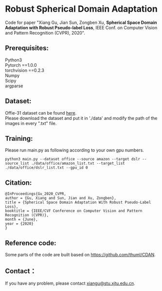 # Robust Spherical Domain Adaptation
Code for paper "Xiang Gu, Jian Sun, Zongben Xu, **Spherical Space Domain Adaptation with Robust Pseudo-label Loss**, IEEE Conf. on Computer Vision and Pattern Recognition (CVPR), 2020".
## Prerequisites:
Python3 <br>
Pytorch ==1.0.0 <br>
torchvision ==0.2.3 <br>
Numpy <br>
Scipy <br>
argparse <br>
## Dataset:
Offie-31 dataset can be found [here](https://people.eecs.berkeley.edu/~jhoffman/domainadapt/). <br>
Please download the dataset and put it in './data' and modify the path of the images in every ".txt" file.
## Training:
Please run main.py as following according to your own gpu numbers.<br>
```
python3 main.py --dataset office --source amazon --target dslr --source_list ./data/office/amazon_list.txt --target_list ./data/office/dslr_list.txt --gpu_id 0 
```
## Citation:
```
@InProceedings{Gu_2020_CVPR,
author = {Gu, Xiang and Sun, Jian and Xu, Zongben},
title = {Spherical Space Domain Adaptation With Robust Pseudo-Label Loss},
booktitle = {IEEE/CVF Conference on Computer Vision and Pattern Recognition (CVPR)},
month = {June},
year = {2020}
}
```
## Reference code:
Some parts of the code are built based on https://github.com/thuml/CDAN.
## Contact：
If you have any problem, please contact xiangu@stu.xjtu.edu.cn.
